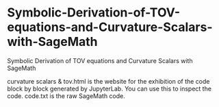 # Symbolic-Derivation-of-TOV-equations-and-Curvature-Scalars-with-SageMath
Symbolic Derivation of TOV equations and Curvature Scalars with SageMath

curvature scalars & tov.html is the website for the exhibition of the code block by block generated by JupyterLab. You can use this to inspect the code.
code.txt is the raw SageMath code.
